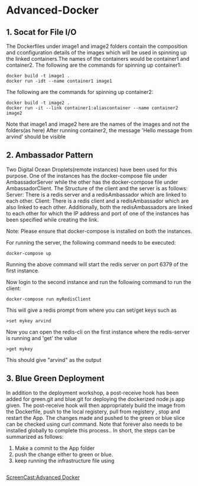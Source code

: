 # Advanced-Docker

## 1. Socat for File I/O
The Dockerfiles under image1 and image2 folders contain the composition and cconfiguration details of the images which will be used in spinning up the linked containers.The names of the containers would be container1 and container2.
The following are the commands for spinning up container1:
```
docker build -t image1 .
docker run -idt --name container1 image1
```
The following are the commands for spinning up container2:
```
docker build -t image2 .
docker run -it --link container1:aliascontainer --name container2 image2
```
Note that image1 and image2 here are the names of the images and not the folders(as here)
After running container2, the message 'Hello message from arvind' should be visible

## 2. Ambassador Pattern
Two Digital Ocean Droplets(remote instances) have been used for this purpose. One of the instances has the docker-compose file under AmbassadorServer while the other has the docker-compose file under AmbassadorClient.
The Structure of the client and the server is as follows:
Server: There is a redis server and a redisAmbassador which are linked to each other.
Client: There is a redis client and a redisAmbassador which are also linked to each other.
Additionally, both the redisAmbassadors are linked to each other for which the IP address and port of one of the instances has been specified while creating the link.

Note: Please ensure that docker-compose is installed on both the instances.

For running the server, the following command needs to be executed:
```
docker-compose up
```
Running the above command will start the redis server on port 6379 of the first instance.

Now login to the second instance and run the following command to run the client:
```
docker-compose run myRedisClient
```
This will give a redis prompt from where you can set/get keys such as
```
>set mykey arvind
```
Now you can open the redis-cli on the first instance where the redis-server is running and 'get' the value
```
>get mykey
```

This should give "arvind" as the output

## 3. Blue Green Deployment

In addition to the deployment workshop, a post-receive hook has been added for green.git and blue.git for deploying the 
dockerized node.js app given. The post-receive hook will then appropriately build the image from the Dockerfile, push to the local registery, pull from registery , stop and restart the App. The changes made and pushed to the green or blue slice can be checked using curl command. Note that forever also needs to be installed globally to complete this process..
In short, the steps can be summarized as follows:
1. Make a commit to the App folder
2. push the change either to green or blue.
3. keep running the infrastructure file using

```nodejs infrastructure.js
```





[ScreenCast:Advanced Docker](https://www.youtube.com/watch?v=2m7GGcp5Aug)
